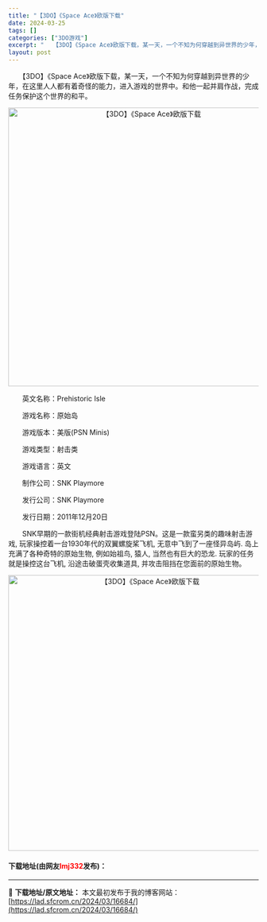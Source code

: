 ```yaml
---
title: "【3DO】《Space Ace》欧版下载"
date: 2024-03-25
tags: []
categories: ["3DO游戏"]
excerpt: "　　【3DO】《Space Ace》欧版下载，某一天，一个不知为何穿越到异世界的少年，在这里人人都有着奇怪的能力，进入游戏的世界中。和他一起并肩作战，完成任务保护这个世界的和平。 　　英文名称：Prehistoric Isle 　　游戏名称：原始岛 　　游戏版本：美版(PSN Minis) 　　游戏&hellip;"
layout: post
---
```


 <p>　　【3DO】《Space Ace》欧版下载，某一天，一个不知为何穿越到异世界的少年，在这里人人都有着奇怪的能力，进入游戏的世界中。和他一起并肩作战，完成任务保护这个世界的和平。</p> <p align="center"><img align="" border="0" src="https://lad.sfcrom.cn/wp-content/uploads/2024/03/20240324_6600a26b0feb6.png" width="561" alt="【3DO】《Space Ace》欧版下载" /></p> <p>　　英文名称：Prehistoric Isle</p> <p>　　游戏名称：原始岛</p> <p>　　游戏版本：美版(PSN Minis)</p> <p>　　游戏类型：射击类</p> <p>　　游戏语言：英文</p> <p>　　制作公司：SNK Playmore</p> <p>　　发行公司：SNK Playmore</p> <p>　　发行日期：2011年12月20日</p> <p>　　SNK早期的一款街机经典射击游戏登陆PSN。这是一款蛮另类的趣味射击游戏, 玩家操控着一台1930年代的双翼螺旋桨飞机, 无意中飞到了一座怪异岛屿. 岛上充满了各种奇特的原始生物, 例如始祖鸟, 猿人, 当然也有巨大的恐龙. 玩家的任务就是操控这台飞机, 沿途击破蛋壳收集道具, 并攻击阻挡在您面前的原始生物。</p> <p align="center"><img align="" border="0" src="https://lad.sfcrom.cn/wp-content/uploads/2024/03/20240324_6600a26d6ef9a.png" width="555" alt="【3DO】《Space Ace》欧版下载" /></p> <p><h4>下载地址(由网友<font color="red">lmj332</font>发布)：</h4></p> 

---
📖 **下载地址/原文地址：** 本文最初发布于我的博客网站：[https://lad.sfcrom.cn/2024/03/16684/](https://lad.sfcrom.cn/2024/03/16684/)
